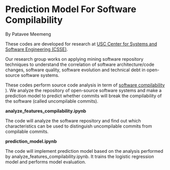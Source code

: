 # Prediction Model For Software Compilability
By Patavee Meemeng

These codes are developed for research at [USC Center for Systems and Software Engineering (CSSE)](http://csse.usc.edu/new/).

Our research group works on applying mining software repository techniques to understand the correlation of software architecture/code changes,
software quality, software evolution and technical debt in open-source software systems.

These codes perform source code analysis in term of [software compilability](https://ieeexplore.ieee.org/document/8009930/) ). 
We analyze the repository of open-source software systems and make a prediction model to
predict whether commits will break the compilability of the software (called uncompilable commits). 

**analyze_features_compilability.ipynb**

The code will analyze the software repository and find out which characteristics can be used to distinguish uncompilable commits from compilable commits.

**prediction_model.ipynb**

The code will implement prediction model based on the analysis performed by analyze_features_compilability.ipynb. It trains the logistic regression model
and performs model evaluation.






